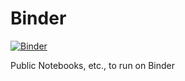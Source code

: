 # Binder
[![Binder](https://mybinder.org/badge_logo.svg)](https://mybinder.org/v2/gh/rickhg12hs/Binder/main)

Public Notebooks, etc., to run on Binder
